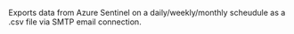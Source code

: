 Exports data from Azure Sentinel on a daily/weekly/monthly scheudule as a .csv file via SMTP email connection.
